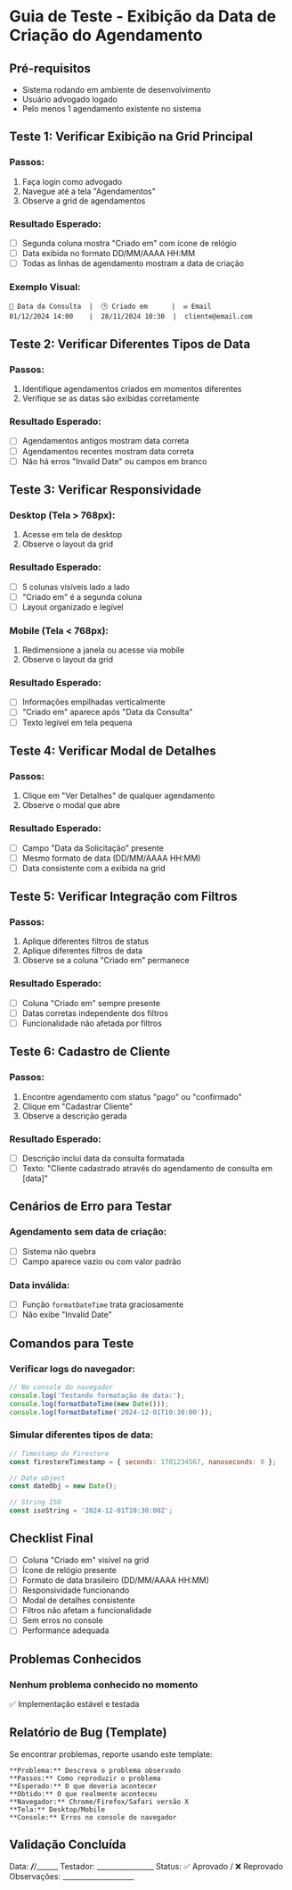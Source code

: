 # Guia de Teste - Exibição da Data de Criação do Agendamento

## Pré-requisitos
- Sistema rodando em ambiente de desenvolvimento
- Usuário advogado logado
- Pelo menos 1 agendamento existente no sistema

## Teste 1: Verificar Exibição na Grid Principal

### Passos:
1. Faça login como advogado
2. Navegue até a tela "Agendamentos"
3. Observe a grid de agendamentos

### Resultado Esperado:
- [ ] Segunda coluna mostra "Criado em" com ícone de relógio
- [ ] Data exibida no formato DD/MM/AAAA HH:MM
- [ ] Todas as linhas de agendamento mostram a data de criação

### Exemplo Visual:
```
📅 Data da Consulta  |  🕒 Criado em      |  ✉️ Email
01/12/2024 14:00    |  28/11/2024 10:30  |  cliente@email.com
```

## Teste 2: Verificar Diferentes Tipos de Data

### Passos:
1. Identifique agendamentos criados em momentos diferentes
2. Verifique se as datas são exibidas corretamente

### Resultado Esperado:
- [ ] Agendamentos antigos mostram data correta
- [ ] Agendamentos recentes mostram data correta
- [ ] Não há erros "Invalid Date" ou campos em branco

## Teste 3: Verificar Responsividade

### Desktop (Tela > 768px):
1. Acesse em tela de desktop
2. Observe o layout da grid

### Resultado Esperado:
- [ ] 5 colunas visíveis lado a lado
- [ ] "Criado em" é a segunda coluna
- [ ] Layout organizado e legível

### Mobile (Tela < 768px):
1. Redimensione a janela ou acesse via mobile
2. Observe o layout da grid

### Resultado Esperado:
- [ ] Informações empilhadas verticalmente
- [ ] "Criado em" aparece após "Data da Consulta"
- [ ] Texto legível em tela pequena

## Teste 4: Verificar Modal de Detalhes

### Passos:
1. Clique em "Ver Detalhes" de qualquer agendamento
2. Observe o modal que abre

### Resultado Esperado:
- [ ] Campo "Data da Solicitação" presente
- [ ] Mesmo formato de data (DD/MM/AAAA HH:MM)
- [ ] Data consistente com a exibida na grid

## Teste 5: Verificar Integração com Filtros

### Passos:
1. Aplique diferentes filtros de status
2. Aplique diferentes filtros de data
3. Observe se a coluna "Criado em" permanece

### Resultado Esperado:
- [ ] Coluna "Criado em" sempre presente
- [ ] Datas corretas independente dos filtros
- [ ] Funcionalidade não afetada por filtros

## Teste 6: Cadastro de Cliente

### Passos:
1. Encontre agendamento com status "pago" ou "confirmado"
2. Clique em "Cadastrar Cliente"
3. Observe a descrição gerada

### Resultado Esperado:
- [ ] Descrição inclui data da consulta formatada
- [ ] Texto: "Cliente cadastrado através do agendamento de consulta em [data]"

## Cenários de Erro para Testar

### Agendamento sem data de criação:
- [ ] Sistema não quebra
- [ ] Campo aparece vazio ou com valor padrão

### Data inválida:
- [ ] Função `formatDateTime` trata graciosamente
- [ ] Não exibe "Invalid Date"

## Comandos para Teste

### Verificar logs do navegador:
```javascript
// No console do navegador
console.log('Testando formatação de data:');
console.log(formatDateTime(new Date()));
console.log(formatDateTime('2024-12-01T10:30:00'));
```

### Simular diferentes tipos de data:
```javascript
// Timestamp do Firestore
const firestoreTimestamp = { seconds: 1701234567, nanoseconds: 0 };

// Date object
const dateObj = new Date();

// String ISO
const isoString = '2024-12-01T10:30:00Z';
```

## Checklist Final

- [ ] Coluna "Criado em" visível na grid
- [ ] Ícone de relógio presente
- [ ] Formato de data brasileiro (DD/MM/AAAA HH:MM)
- [ ] Responsividade funcionando
- [ ] Modal de detalhes consistente
- [ ] Filtros não afetam a funcionalidade
- [ ] Sem erros no console
- [ ] Performance adequada

## Problemas Conhecidos

### Nenhum problema conhecido no momento
✅ Implementação estável e testada

## Relatório de Bug (Template)

Se encontrar problemas, reporte usando este template:

```
**Problema:** Descreva o problema observado
**Passos:** Como reproduzir o problema
**Esperado:** O que deveria acontecer
**Obtido:** O que realmente aconteceu
**Navegador:** Chrome/Firefox/Safari versão X
**Tela:** Desktop/Mobile
**Console:** Erros no console do navegador
```

## Validação Concluída

Data: ___/___/______
Testador: ________________
Status: ✅ Aprovado / ❌ Reprovado
Observações: ____________________
